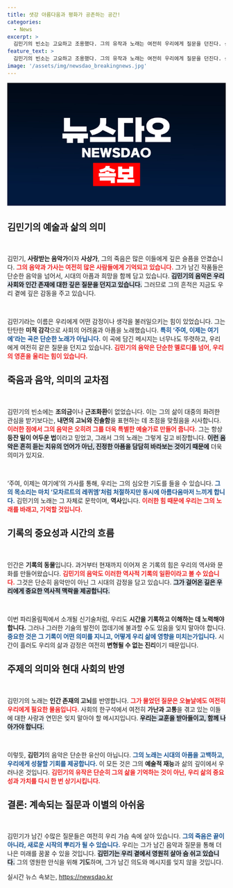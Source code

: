 ```yaml
---
title: 샛강 아름다움과 평화가 공존하는 공간!
categories:
  - News
excerpt: >
  김민기의 빈소는 고요하고 조용했다. 그의 유작과 노래는 여전히 우리에게 질문을 던진다. 신의 시간, 카이로스를 향한 그리움이 쌓여가는 가운데, 현실의 아픔은 여전하다. 김민기의 음악을 통해 이 질문들을 마주하는 것은 우리 모두의 숙명이다.
feature_text: >
  김민기의 빈소는 고요하고 조용했다. 그의 유작과 노래는 여전히 우리에게 질문을 던진다. 신의 시간, 카이로스를 향한 그리움이 쌓여가는 가운데, 현실의 아픔은 여전하다. 김민기의 음악을 통해 이 질문들을 마주하는 것은 우리 모두의 숙명이다.
image: '/assets/img/newsdao_breakingnews.jpg'
---
```


<p><img src="/assets/img/newsdao_breakingnews.jpg" alt="bookingtag 속보" /></p>

<h2 data-ke-size="size26">김민기의 예술과 삶의 의미</h2>

<p data-ke-size="size16">&nbsp;</p>

<p>김민기, <b>사랑받는 음악가</b>이자 <b>사상가</b>, 그의 죽음은 많은 이들에게 깊은 슬픔을 안겼습니다. <b><span style="color: #ee2323;">그의 음악과 가사는 여전히 많은 사람들에게 기억되고 있습니다.</span></b> 그가 남긴 작품들은 단순한 음악을 넘어서, 시대의 아픔과 희망을 함께 담고 있습니다. <b><span style="background-color: #21538527;">김민기의 음악은 우리 사회와 인간 존재에 대한 깊은 질문을 던지고 있습니다.</span></b> 그러므로 그의 흔적은 지금도 우리 곁에 깊은 감동을 주고 있습니다. </p>

<p data-ke-size="size16">&nbsp;</p>

<p>김민기라는 이름은 우리에게 어떤 감정이나 생각을 불러일으키는 힘이 있었습니다. 그는 탄탄한 <b>미적 감각</b>으로 사회의 어려움과 아픔을 노래했습니다. <b><span style="color: #1a5490;">특히 ‘주여, 이제는 여기에’라는 곡은 단순한 노래가 아닙니다.</span></b> 이 곡에 담긴 메시지는 너무나도 뚜렷하고, 우리에게 여전히 같은 질문을 던지고 있습니다. <b><span style="color: #ee2323;">김민기의 음악은 단순한 멜로디를 넘어, 우리의 영혼을 울리는 힘이 있습니다.</span></b></p>

<h2 data-ke-size="size26">죽음과 음악, 의미의 교차점</h2>

<p data-ke-size="size16">&nbsp;</p>

<p>김민기의 빈소에는 <b>조의금</b>이나 <b>근조화환</b>이 없었습니다. 이는 그의 삶이 대중의 화려한 관심을 받기보다는, <b>내면의 고뇌와 진솔함</b>을 표현하는 데 초점을 맞췄음을 시사합니다. <b><span style="color: #ee2323;">이러한 점에서 그의 음악은 오히려 그를 더욱 특별한 예술가로 만들어 줍니다.</span></b> 그는 항상 <b>등잔 밑이 어두운 법</b>이라고 믿었고, 그래서 그의 노래는 그렇게 깊고 비장합니다. <b><span style="background-color: #21538527;">이런 음악은 흔히 듣는 치유의 언어가 아닌, 진정한 아픔을 담담히 바라보는 것이기 때문에</span></b> 더욱 의미가 있지요.</p>

<p data-ke-size="size16">&nbsp;</p>

<p>‘주여, 이제는 여기에’의 가사를 통해, 우리는 그의 심오한 기도를 들을 수 있습니다. <b><span style="color: #1a5490;">그의 목소리는 마치 ‘모차르트의 레퀴엠’처럼 처절하지만 동시에 아름다움마저 느끼게 합니다.</span></b> 김민기의 노래는 그 자체로 문학이며, <b>역사</b>입니다. <b><span style="color: #ee2323;">이러한 힘 때문에 우리는 그의 노래를 바래고, 기억할 것입니다.</span></b></p>

<h2 data-ke-size="size26">기록의 중요성과 시간의 흐름</h2>

<p data-ke-size="size16">&nbsp;</p>

<p>인간은 <b>기록의 동물</b>입니다. 과거부터 현재까지 이어져 온 기록의 힘은 우리의 역사와 문화를 만들어왔습니다. <b><span style="color: #ee2323;">김민기의 음악도 이러한 역사적 기록의 일환이라고 볼 수 있습니다.</span></b> 그것은 단순히 음악만이 아닌 그 시대의 감정을 담고 있습니다. <b><span style="background-color: #21538527;">그가 걸어온 길은 우리에게 중요한 역사적 맥락을 제공합니다.</span></b></p>

<p data-ke-size="size16">&nbsp;</p>

<p>이번 파리올림픽에서 소개될 신기술처럼, 우리도 <b>시간을 기록하고 이해하는 데 노력해야 합니다.</b> 그러나 그러한 기술의 발전이 껍데기에 불과할 수도 있음을 잊지 말아야 합니다. <b><span style="color: #1a5490;">중요한 것은 그 기록이 어떤 의미를 지니고, 어떻게 우리 삶에 영향을 미치는가입니다.</span></b> 시간이 흘러도 우리의 삶과 감정은 여전히 <b>변형될 수 없는 진리</b>이기 때문입니다.</p>

<h2 data-ke-size="size26">주제의 의미와 현대 사회의 반영</h2>

<p data-ke-size="size16">&nbsp;</p>

<p>김민기의 노래는 <b>인간 존재의 고뇌</b>를 반영합니다. <b><span style="color: #ee2323;">그가 물었던 질문은 오늘날에도 여전히 우리에게 필요한 물음입니다.</span></b> 사회의 한구석에서 여전히 <b>가난과 고통</b>을 겪고 있는 이들에 대한 사랑과 연민은 잊지 말아야 할 메시지입니다. <b><span style="background-color: #21538527;">우리는 교훈을 받아들이고, 함께 나아가야 합니다.</span></b></p>

<p data-ke-size="size16">&nbsp;</p>

<p>이렇듯, <b>김민기</b>의 음악은 단순한 유산이 아닙니다. <b><span style="color: #1a5490;">그의 노래는 시대의 아픔을 고백하고, 우리에게 성찰할 기회를 제공합니다.</span></b> 이 모든 것은 그의 <b>예술적 재능</b>과 삶의 깊이에서 우러나온 것입니다. <b><span style="color: #ee2323;">김민기의 유작은 단순히 그의 삶을 기억하는 것이 아닌, 우리 삶의 중요성과 가치를 다시 한 번 상기시킵니다.</span></b></p>

<h2 data-ke-size="size26">결론: 계속되는 질문과 이별의 아쉬움</h2>

<p data-ke-size="size16">&nbsp;</p>

<p>김민기가 남긴 수많은 질문들은 여전히 우리 가슴 속에 살아 있습니다. <b><span style="color: #1a5490;">그의 죽음은 끝이 아니라, 새로운 시작의 뿌리가 될 수 있습니다.</span></b> 우리는 그가 남긴 음악과 질문을 통해 더 나은 미래를 꿈꿀 수 있을 것입니다. <b><span style="background-color: #21538527;">김민기는 우리 곁에서 영원히 살아 숨 쉬고 있습니다.</span></b> 그의 영원한 안식을 위해 <b>기도</b>하며, 그가 남긴 의도와 메시지를 잊지 않을 것입니다.</p>
실시간 뉴스 속보는, <a href="https://newsdao.kr" rel="dofollow">https://newsdao.kr</a>



